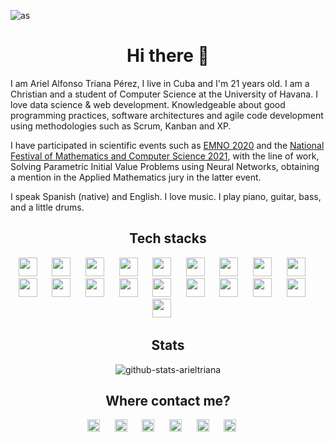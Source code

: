 ![as](https://ik.imagekit.io/atpariel/1500x500_zTT59hrlyF.jpeg?updatedAt=1634338326545)

<h1 align="center">Hi there 👋</h1>
	
I am Ariel Alfonso Triana Pérez, I live in Cuba and I'm 21 years old. I am a Christian and a student of Computer Science at the University of Havana. I love data science & web development. Knowledgeable about good programming practices, software architectures and agile code development using methodologies such as Scrum, Kanban and XP.

I have participated in scientific events such as [EMNO 2020](http://tikhonov.fciencias.unam.mx/emno2020/archivos/ProgramaEMNO2020.pdf) and the [National Festival of Mathematics and Computer Science 2021](https://medium.com/juventud-t%C3%A9cnica/premian-trabajos-del-festival-nacional-de-matem%C3%A1tica-y-computaci%C3%B3n-16c3989d93ea), with the line of work, Solving Parametric Initial Value Problems using Neural Networks, obtaining a mention in the Applied Mathematics jury in the latter event.

I speak Spanish (native) and English. I love music. I play piano, guitar, bass, and a little drums.

<h2 align="center"> Tech stacks </h2>

<p align="center">
	<img src="https://cdn.jsdelivr.net/npm/simple-icons@3.0.1/icons/csharp.svg" height="30"> 
	&nbsp;&nbsp;&nbsp;&nbsp;
	<img src="https://cdn.jsdelivr.net/npm/simple-icons@3.0.1/icons/dot-net.svg" height="30"> 
	&nbsp;&nbsp;&nbsp;&nbsp;
	<img src="https://cdn.jsdelivr.net/npm/simple-icons@3.0.1/icons/python.svg" height="30"> 
	&nbsp;&nbsp;&nbsp;&nbsp;
	<img src="https://cdn.jsdelivr.net/npm/simple-icons@3.0.1/icons/django.svg" height="30"> 
	&nbsp;&nbsp;&nbsp;&nbsp;
	<img src="https://cdn.jsdelivr.net/npm/simple-icons@3.0.1/icons/javascript.svg" height="30"> 
	&nbsp;&nbsp;&nbsp;&nbsp;
	<img src="https://cdn.jsdelivr.net/npm/simple-icons@3.0.1/icons/typescript.svg" height="30"> 
	&nbsp;&nbsp;&nbsp;&nbsp;
	<img src="https://cdn.jsdelivr.net/npm/simple-icons@3.0.1/icons/r.svg" height="30"> 
	&nbsp;&nbsp;&nbsp;&nbsp;
	<img src="https://cdn.jsdelivr.net/npm/simple-icons@3.0.1/icons/c.svg" height="30"> 
	&nbsp;&nbsp;&nbsp;&nbsp;
	<img src="https://cdn.jsdelivr.net/npm/simple-icons@3.0.1/icons/cplusplus.svg" height="30"> 
	&nbsp;&nbsp;&nbsp;&nbsp;
	<img src="https://cdn.jsdelivr.net/npm/simple-icons@3.0.1/icons/php.svg" height="30"> 
	&nbsp;&nbsp;&nbsp;&nbsp;
	<img src="https://cdn.jsdelivr.net/npm/simple-icons@3.0.1/icons/haskell.svg" height="30"> 
	&nbsp;&nbsp;&nbsp;&nbsp;
	<img src="https://cdn.jsdelivr.net/npm/simple-icons@3.0.1/icons/mysql.svg" height="30"> 
	&nbsp;&nbsp;&nbsp;&nbsp;
	<img src="https://cdn.jsdelivr.net/npm/simple-icons@3.0.1/icons/sqlite.svg" height="30"> 
	&nbsp;&nbsp;&nbsp;&nbsp;
	<img src="https://cdn.jsdelivr.net/npm/simple-icons@3.0.1/icons/html5.svg" height="30"> 
	&nbsp;&nbsp;&nbsp;&nbsp;
	<img src="https://cdn.jsdelivr.net/npm/simple-icons@3.0.1/icons/css3.svg" height="30"> 
	&nbsp;&nbsp;&nbsp;&nbsp;
	<img src="https://cdn.jsdelivr.net/npm/simple-icons@3.0.1/icons/git.svg" height="30"> 
	&nbsp;&nbsp;&nbsp;&nbsp;
	<img src="https://cdn.jsdelivr.net/npm/simple-icons@3.0.1/icons/ubuntu.svg" height="30"> 
	&nbsp;&nbsp;&nbsp;&nbsp;
	<img src="https://cdn.jsdelivr.net/npm/simple-icons@3.0.1/icons/powershell.svg" height="30"> 
	&nbsp;&nbsp;&nbsp;&nbsp;
	<img src="https://cdn.jsdelivr.net/npm/simple-icons@3.0.1/icons/visualstudiocode.svg" height="30"> 
	&nbsp;&nbsp;&nbsp;&nbsp;
</p>


<h2 align="center"> Stats </h2>

<p align='center'><img src="https://github-readme-stats.vercel.app/api?username=arieltriana&count_private=true&show_icons=true" alt="github-stats-arieltriana"/></p>
	

<h2 align="center"> Where contact me? </h2>

<p align="center">
	<a href="https://arieltriana.github.io"><img src="https://img.icons8.com/ios/20/000000/globe.png" alt="website-arieltriana" height="20" width="20"/></a>
	&nbsp;&nbsp;&nbsp;&nbsp;
	<a href="https://twitter.com/atp_ariel"  target="blank"><img src="https://cdn.jsdelivr.net/npm/simple-icons@3.0.1/icons/twitter.svg" alt="twitter-arieltriana" height="20" width="20" /></a>
	&nbsp;&nbsp;&nbsp;&nbsp;
	<a href="https://t.me/atp_ariel" target="blank"><img src="https://cdn.jsdelivr.net/npm/simple-icons@3.0.1/icons/telegram.svg" alt="telegram-arieltriana" height="20" width="20" /></a>
  	&nbsp;&nbsp;&nbsp;&nbsp;
	<a href="https://github.com/ArielTriana" target="blank"><img src="https://cdn.jsdelivr.net/npm/simple-icons@3.0.1/icons/github.svg" alt="github-arieltriana" height="20" width="20"/></a>
  	&nbsp;&nbsp;&nbsp;&nbsp;
	<a href="mailto:usich37@gmail.com"><img src="https://cdn.jsdelivr.net/npm/simple-icons@3.0.1/icons/gmail.svg" alt="gmail-arieltriana" height="20" width="20"/></a>
  	&nbsp;&nbsp;&nbsp;&nbsp;
	<a href="https://profile.codersrank.io/user/arieltriana" target="blank"><img src="https://cdn.jsdelivr.net/npm/simple-icons@3.0.1/icons/codersrank.svg" alt="codesrank-arieltriana" height="20" width="20"/></a>
	&nbsp;&nbsp;&nbsp;&nbsp;
</p>


